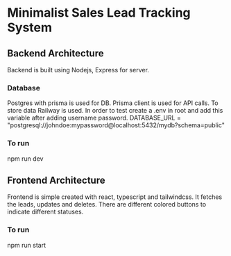 # Minimalist Sales Lead Tracking System

## Backend Architecture

Backend is built using Nodejs, Express for server. 

### Database
Postgres with prisma is used for DB. Prisma client is used for API calls. To store data Railway is used. In order to test create a .env in root and add this variable after adding username password.
   DATABASE_URL = "postgresql://johndoe:mypassword@localhost:5432/mydb?schema=public"

### To run
npm run dev

## Frontend Architecture

Frontend is simple created with react, typescript and tailwindcss.
It fetches the leads, updates and deletes. There are different colored buttons to indicate different statuses.

### To run
npm run start


